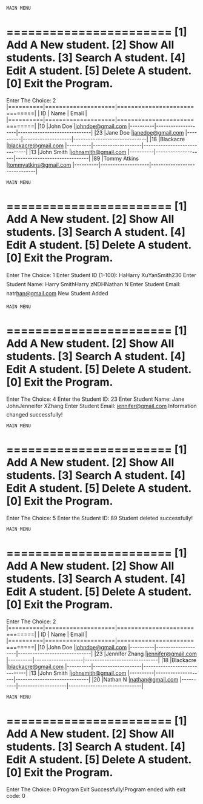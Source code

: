 
	MAIN MENU
=======================
[1] Add A New student.
[2] Show All students.
[3] Search A student.
[4] Edit A student.
[5] Delete A student.
[0] Exit the Program.
=======================
Enter The Choice: 2
|==========|====================|==============================|
|    ID    |        Name        |            Email             |
|==========|====================|==============================|
|10        |John Doe            |johndoe@gmail.com
|----------|--------------------|------------------------------|
|23        |Jane Doe            |janedoe@gmail.com
|----------|--------------------|------------------------------|
|18        |Blackacre           |blackacre@gmail.com
|----------|--------------------|------------------------------|
|13        |John Smith          |johnsmith@gmail.com
|----------|--------------------|------------------------------|
|89        |Tommy Atkins        |tommyatkins@gmail.com
|----------|--------------------|------------------------------|

	MAIN MENU
=======================
[1] Add A New student.
[2] Show All students.
[3] Search A student.
[4] Edit A student.
[5] Delete A student.
[0] Exit the Program.
=======================
Enter The Choice: 1
Enter Student ID (1-100): HaHarry XuYanSmith230
Enter Student Name: Harry SmithHarry zNDHNathan N
Enter Student Email: natrhan@gmail.com
New Student Added

	MAIN MENU
=======================
[1] Add A New student.
[2] Show All students.
[3] Search A student.
[4] Edit A student.
[5] Delete A student.
[0] Exit the Program.
=======================
Enter The Choice: 4
Enter the Student ID: 23
Enter Student Name: Jane JohnJenneifer XZhang
Enter Student Email: jennifer@gmail.com
Information changed successfully!

	MAIN MENU
=======================
[1] Add A New student.
[2] Show All students.
[3] Search A student.
[4] Edit A student.
[5] Delete A student.
[0] Exit the Program.
=======================
Enter The Choice: 5
Enter the Student ID: 89
Student deleted successfully!

	MAIN MENU
=======================
[1] Add A New student.
[2] Show All students.
[3] Search A student.
[4] Edit A student.
[5] Delete A student.
[0] Exit the Program.
=======================
Enter The Choice: 2
|==========|====================|==============================|
|    ID    |        Name        |            Email             |
|==========|====================|==============================|
|10        |John Doe            |johndoe@gmail.com
|----------|--------------------|------------------------------|
|23        |Jennifer Zhang      |jennifer@gmail.com
|----------|--------------------|------------------------------|
|18        |Blackacre           |blackacre@gmail.com
|----------|--------------------|------------------------------|
|13        |John Smith          |johnsmith@gmail.com
|----------|--------------------|------------------------------|
|20        |Nathan N            |nathan@gmail.com
|----------|--------------------|------------------------------|

	MAIN MENU
=======================
[1] Add A New student.
[2] Show All students.
[3] Search A student.
[4] Edit A student.
[5] Delete A student.
[0] Exit the Program.
=======================
Enter The Choice: 0
Program Exit Successfully!Program ended with exit code: 0
